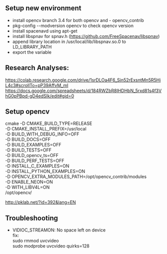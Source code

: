 ## Setup new environment
- install opencv branch 3.4 for both opencv and - opencv_contrib
- pkg-config --modversion opencv to check opencv version
- install spacenavd using apt-get
- install libspnav for spnav.h (https://github.com/FreeSpacenav/libspnav)
- append library location in /usr/local/lib/libspnav.so.0 to LD_LIBRARY_PATH
- export the variable


## Research Analyses:

https://colab.research.google.com/drive/1srDLOa4F6_Sjn52rExsntMn5R5HiL4c3#scrollTo=pP39AffvM_mI
https://docs.google.com/spreadsheets/d/184RWZbR8IHDHbN_5rxd81s4f3VhG0pPBpd-gD4edSIk/edit#gid=0


## Setup opencv

cmake -D CMAKE_BUILD_TYPE=RELEASE \
	-D CMAKE_INSTALL_PREFIX=/usr/local \
	-D BUILD_WITH_DEBUG_INFO=OFF \
	-D BUILD_DOCS=OFF \
	-D BUILD_EXAMPLES=OFF \
	-D BUILD_TESTS=OFF \
	-D BUILD_opencv_ts=OFF \
	-D BUILD_PERF_TESTS=OFF \
	-D INSTALL_C_EXAMPLES=ON \
	-D INSTALL_PYTHON_EXAMPLES=ON \
	-D OPENCV_EXTRA_MODULES_PATH=/opt/opencv_contrib/modules \
	-D ENABLE_NEON=ON \
	-D WITH_LIBV4L=ON \
        /opt/opencv/

http://pklab.net/?id=392&lang=EN

## Troubleshooting

- VIDIOC_STREAMON: No space left on device \
	fix:\
	sudo rmmod uvcvideo\
	sudo modprobe uvcvideo quirks=128
